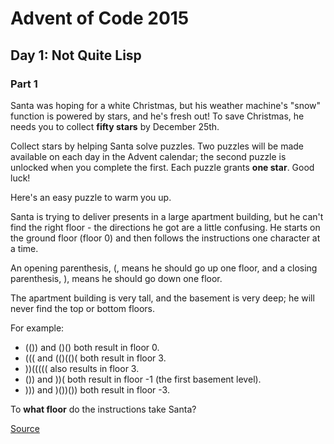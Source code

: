 # Advent of Code 2015

## Day 1: Not Quite Lisp

### Part 1

Santa was hoping for a white Christmas, but his weather machine's "snow" function is powered by stars, and he's fresh out! To save Christmas, he needs you to collect **fifty stars** by December 25th.

Collect stars by helping Santa solve puzzles. Two puzzles will be made available on each day in the Advent calendar; the second puzzle is unlocked when you complete the first. Each puzzle grants **one star**. Good luck!

Here's an easy puzzle to warm you up.

Santa is trying to deliver presents in a large apartment building, but he can't find the right floor - the directions he got are a little confusing. He starts on the ground floor (floor 0) and then follows the instructions one character at a time.

An opening parenthesis, (, means he should go up one floor, and a closing parenthesis, ), means he should go down one floor.

The apartment building is very tall, and the basement is very deep; he will never find the top or bottom floors.

For example:

- (()) and ()() both result in floor 0.
- ((( and (()(()( both result in floor 3.
- ))((((( also results in floor 3.
- ()) and ))( both result in floor -1 (the first basement level).
- ))) and )())()) both result in floor -3.

To **what floor** do the instructions take Santa?

[Source](https://adventofcode.com/2015/day/1)

